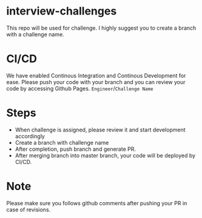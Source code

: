 # interview-challenges
This repo will be used for challenge. I highly suggest you to create a branch with a challenge name. 

# CI/CD
We have enabled Continous Integration and Continous Development for ease. Please push your code with your branch and you can review your code by accessing Github Pages. 
`Engineer`/`Challenge Name`

# Steps
- When challenge is assigned, please review it and start development accordingly
- Create a branch with challenge name
- After completion, push branch and generate PR.
- After merging branch into master branch, your code will be deployed by CI/CD.

# Note
Please make sure you follows github comments after pushing your PR in case of revisions. 

  
